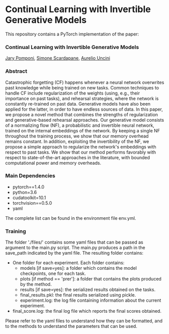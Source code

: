 # Continual Learning with Invertible Generative Models

This repository contains a PyTorch implementation of the paper: 

### Continual Learning with Invertible Generative Models
<!--[Pseudo-Rehearsal for Continual Learning withNormalizing Flows](https://arxiv.org/abs/2003.00952)\ -->
[Jary Pomponi](https://www.semanticscholar.org/author/Jary-Pomponi/1387980523), [Simone Scardapane](http://ispac.diet.uniroma1.it/scardapane/), [Aurelio Uncini](http://www.uncini.com/)

### Abstract
Catastrophic forgetting (CF) happens whenever a neural network overwrites past knowledge while being trained on new tasks. 
Common techniques to handle CF include regularization of the weights (using, e.g., their importance on past tasks), and rehearsal strategies, where the network is constantly re-trained on past data. Generative models have also been applied for the latter, in order to have endless sources of data. In this paper, we propose a novel method that combines the strengths of regularization and generative-based rehearsal approaches. Our generative model consists of a normalizing flow (NF), a probabilistic and invertible neural network, trained on the internal embeddings of the network. By keeping a single NF throughout the training process, we show that our memory overhead remains constant. In addition, exploiting the invertibility of the NF, we propose a simple approach to regularize the network's embeddings with respect to past tasks. We show that our method performs favorably with respect to state-of-the-art approaches in the literature, with bounded computational power and memory overheads.
### Main Dependencies
* pytorch==1.4.0
* python=3.6
* cudatoolkit=10.1
* torchvision==0.5.0
* yaml

The complete list can be found in the environment file env.yml. 

### Training
The folder './files/' contains some yaml files that can be passed as argument to the main.py script. 
The main.py produces a path in the save_path indicated by the yaml file. The resulting folder contains: 

* One folder for each experiment. Each folder contains:
    * models [if save=yes]: a folder which contains the model checkpoints, one for each task.
    * plots [if method == 'prer']: a folder that contains the plots produced by the method.
    * results [if save=yes]: the serialized results obtained on the tasks. 
    * final_results.pkl: the final results serialized using pickle. 
    * experiment.log: the log file containing information about the current experiment. 
* final_score.log: the final log file which reports the final scores obtained.  

Please refer to the yaml files to understand how they can be formatted, and to the methods to understand the parameters that can be used. 

<!--[
### Cite


Please cite our work if you find it useful:

```
@article{pomponi2020pseudo,
  title={Pseudo-Rehearsal for Continual Learning with Normalizing Flows},
  author={Pomponi, Jary and Scardapane, Simone and Uncini, Aurelio},
  journal={arXiv preprint arXiv:2007.02443},
  year={2020}
}
```
]-->
